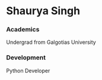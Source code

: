 # Shaurya Singh

### Academics

Undergrad from Galgotias University

### Development

Python Developer
